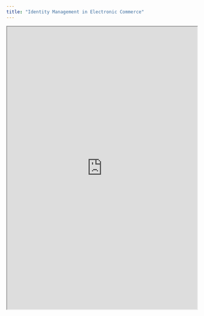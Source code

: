 ```yaml
---
title: "Identity Management in Electronic Commerce"
---
```



<iframe height="750" width="100%" src="https://ewelton.github.io/ktest/wiki.html#Identity%20Management%20in%20Electronic%20Commerce"></iframe>
